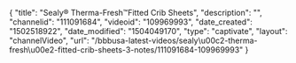 {
    "title": "Sealy&reg; Therma-Fresh&trade;Fitted Crib Sheets",
    "description": "",
    "channelid": "111091684",
    "videoid": "109969993",
    "date_created": "1502518922",
    "date_modified": "1504049170",
    "type": "captivate",
    "layout": "channelVideo",
    "url": "\/bbbusa-latest-videos\/sealy\u00c2-therma-fresh\u00e2-fitted-crib-sheets-3-notes\/111091684-109969993"
}